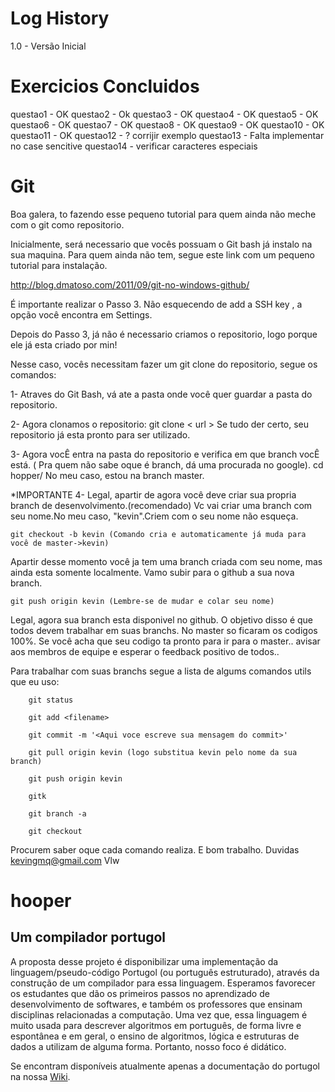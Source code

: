 Log History
=====
1.0 - Versão Inicial

Exercicios Concluidos
=====

questao1 - OK
questao2 - Ok
questao3 - OK
questao4 - OK
questao5 - OK
questao6 - OK
questao7 - OK
questao8 - OK
questao9 - OK
questao10 - OK
questao11 - OK
questao12 - ? corrijir exemplo
questao13 - Falta implementar no case sencitive
questao14 - verificar caracteres especiais

Git
=====
Boa galera, to fazendo esse pequeno tutorial para quem ainda não meche com o git como repositorio.

Inicialmente, será necessario que vocês possuam o Git bash já instalo na sua maquina.
Para quem ainda não tem, segue este link com um pequeno tutorial para instalação.

http://blog.dmatoso.com/2011/09/git-no-windows-github/

É importante realizar o Passo 3.
Não esquecendo de add a SSH key , a opção você encontra em Settings.

Depois do Passo 3, já não é necessario criamos o repositorio, logo porque ele já esta criado por min!

Nesse caso, vocês necessitam fazer um git clone do repositorio, segue os comandos:

1- Atraves do Git Bash, vá ate a pasta onde você quer guardar a pasta do repositorio.

2- Agora clonamos o repositorio:
    git clone < url >
Se tudo der certo, seu repositorio já esta pronto para ser utilizado.

3- Agora vocÊ entra na pasta do repositorio e verifica em que branch vocÊ está. ( Pra quem não sabe oque é branch, dá uma procurada no google).
    cd hopper/
No meu caso, estou na branch master.

*IMPORTANTE
4- Legal, apartir de agora você deve criar sua propria branch de desenvolvimento.(recomendado)
Vc vai criar uma branch com seu nome.No meu caso, "kevin".Criem com o seu nome não esqueça.

    git checkout -b kevin (Comando cria e automaticamente já muda para você de master->kevin)

Apartir desse momento você ja tem uma branch criada com seu nome, mas ainda esta somente localmente. Vamo subir para o github a sua nova branch.

    git push origin kevin (Lembre-se de mudar e colar seu nome)

Legal, agora sua branch esta disponivel no github.
O objetivo disso é que todos devem trabalhar em suas branchs. No master so ficaram os codigos 100%. Se você acha que seu codigo ta pronto para ir para o master.. avisar aos membros de equipe e esperar o feedback positivo de todos..

Para trabalhar com suas branchs segue a lista de algums comandos utils que eu uso:
        
        git status
        
        git add <filename>
        
        git commit -m '<Aqui voce escreve sua mensagem do commit>'
        
        git pull origin kevin (logo substitua kevin pelo nome da sua branch)
        
        git push origin kevin
        
        gitk
        
        git branch -a
        
        git checkout

Procurem saber oque cada comando realiza. E bom trabalho.
Duvidas kevingmq@gmail.com
Vlw



hooper 
======
Um compilador portugol
-----------------------

A proposta desse projeto é disponibilizar uma implementação da linguagem/pseudo-código Portugol (ou  português estruturado), através da construção de um compilador para essa linguagem.
Esperamos favorecer os estudantes que dão os primeiros passos no aprendizado de desenvolvimento de softwares,  e também  os professores que ensinam disciplinas relacionadas a computação.
Uma vez que, essa linguagem é muito usada para descrever algoritmos em português, de forma livre e espontânea e em geral, o ensino de algoritmos, lógica e estruturas de dados a utilizam de alguma forma.
Portanto, nosso foco é didático.

Se encontram disponíveis atualmente apenas a documentação do portugol na nossa [Wiki](https://github.com/darlissonmar/hopper/wiki).
